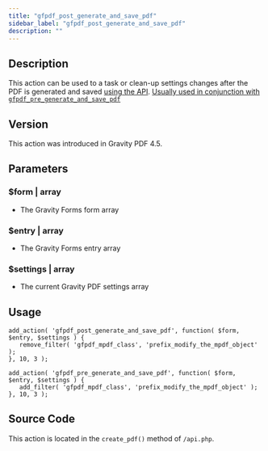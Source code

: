 ```yaml
---
title: "gfpdf_post_generate_and_save_pdf"
sidebar_label: "gfpdf_post_generate_and_save_pdf"
description: ""
---
```




## Description

This action can be used to a task or clean-up settings changes after the PDF is generated and saved [using the API](../api/create_pdf.md). [Usually used in conjunction with `gfpdf_pre_generate_and_save_pdf`](gfpdf_pre_generate_and_save_pdf.md)

## Version

This action was introduced in Gravity PDF 4.5.

## Parameters

### $form | array
*  The Gravity Forms form array

### $entry | array
*  The Gravity Forms entry array

### $settings | array
*  The current Gravity PDF settings array

## Usage

```
add_action( 'gfpdf_post_generate_and_save_pdf', function( $form, $entry, $settings ) {
   remove_filter( 'gfpdf_mpdf_class', 'prefix_modify_the_mpdf_object' );
}, 10, 3 );

add_action( 'gfpdf_pre_generate_and_save_pdf', function( $form, $entry, $settings ) {
   add_filter( 'gfpdf_mpdf_class', 'prefix_modify_the_mpdf_object' );
}, 10, 3 );
```

## Source Code

This action is located in the `create_pdf()` method of `/api.php`.